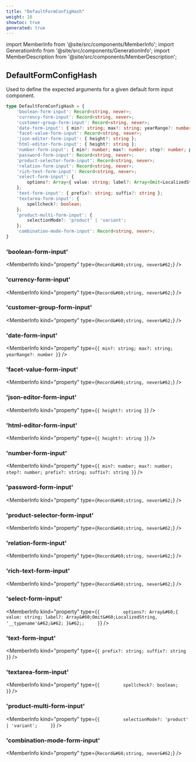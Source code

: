 ```yaml
---
title: "DefaultFormConfigHash"
weight: 10
showtoc: true
generated: true
---
```

<!-- This file was generated from the Vendure source. Do not modify. Instead, re-run the "docs:build" script -->
import MemberInfo from '@site/src/components/MemberInfo';
import GenerationInfo from '@site/src/components/GenerationInfo';
import MemberDescription from '@site/src/components/MemberDescription';


## DefaultFormConfigHash

<GenerationInfo sourceFile="packages/common/src/shared-types.ts" sourceLine="159" packageName="@vendure/common" />

Used to define the expected arguments for a given default form input component.

```ts title="Signature"
type DefaultFormConfigHash = {
    'boolean-form-input': Record<string, never>;
    'currency-form-input': Record<string, never>;
    'customer-group-form-input': Record<string, never>;
    'date-form-input': { min?: string; max?: string; yearRange?: number };
    'facet-value-form-input': Record<string, never>;
    'json-editor-form-input': { height?: string };
    'html-editor-form-input': { height?: string };
    'number-form-input': { min?: number; max?: number; step?: number; prefix?: string; suffix?: string };
    'password-form-input': Record<string, never>;
    'product-selector-form-input': Record<string, never>;
    'relation-form-input': Record<string, never>;
    'rich-text-form-input': Record<string, never>;
    'select-form-input': {
        options?: Array<{ value: string; label?: Array<Omit<LocalizedString, '__typename'>> }>;
    };
    'text-form-input': { prefix?: string; suffix?: string };
    'textarea-form-input': {
        spellcheck?: boolean;
    };
    'product-multi-form-input': {
        selectionMode?: 'product' | 'variant';
    };
    'combination-mode-form-input': Record<string, never>;
}
```

<div className="members-wrapper">

### 'boolean-form-input'

<MemberInfo kind="property" type={`Record&#60;string, never&#62;`}   />


### 'currency-form-input'

<MemberInfo kind="property" type={`Record&#60;string, never&#62;`}   />


### 'customer-group-form-input'

<MemberInfo kind="property" type={`Record&#60;string, never&#62;`}   />


### 'date-form-input'

<MemberInfo kind="property" type={`{ min?: string; max?: string; yearRange?: number }`}   />


### 'facet-value-form-input'

<MemberInfo kind="property" type={`Record&#60;string, never&#62;`}   />


### 'json-editor-form-input'

<MemberInfo kind="property" type={`{ height?: string }`}   />


### 'html-editor-form-input'

<MemberInfo kind="property" type={`{ height?: string }`}   />


### 'number-form-input'

<MemberInfo kind="property" type={`{ min?: number; max?: number; step?: number; prefix?: string; suffix?: string }`}   />


### 'password-form-input'

<MemberInfo kind="property" type={`Record&#60;string, never&#62;`}   />


### 'product-selector-form-input'

<MemberInfo kind="property" type={`Record&#60;string, never&#62;`}   />


### 'relation-form-input'

<MemberInfo kind="property" type={`Record&#60;string, never&#62;`}   />


### 'rich-text-form-input'

<MemberInfo kind="property" type={`Record&#60;string, never&#62;`}   />


### 'select-form-input'

<MemberInfo kind="property" type={`{         options?: Array&#60;{ value: string; label?: Array&#60;Omit&#60;LocalizedString, '__typename'&#62;&#62; }&#62;;     }`}   />


### 'text-form-input'

<MemberInfo kind="property" type={`{ prefix?: string; suffix?: string }`}   />


### 'textarea-form-input'

<MemberInfo kind="property" type={`{         spellcheck?: boolean;     }`}   />


### 'product-multi-form-input'

<MemberInfo kind="property" type={`{         selectionMode?: 'product' | 'variant';     }`}   />


### 'combination-mode-form-input'

<MemberInfo kind="property" type={`Record&#60;string, never&#62;`}   />




</div>
